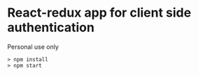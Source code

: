 # React-redux app for client side authentication

Personal use only

```
> npm install
> npm start
```

